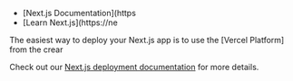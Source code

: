 


- [Next.js Documentation](https
- [Learn Next.js](https://ne

The easiest way to deploy your Next.js app is to use the [Vercel Platform] from the crear

Check out our [Next.js deployment documentation](https://nextjs.org/docs/deployment) for more details.
